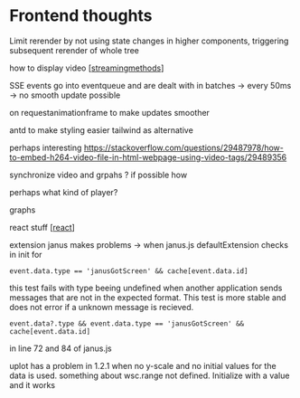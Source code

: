 # Frontend thoughts

Limit rerender by not using state changes in higher components, triggering subsequent rerender of whole tree

how to display video [[streamingmethods]]

SSE events go into eventqueue and are dealt with in batches -> every 50ms -> no smooth update possible

on requestanimationframe to make updates smoother

antd to make styling easier
tailwind as alternative

perhaps interesting
https://stackoverflow.com/questions/29487978/how-to-embed-h264-video-file-in-html-webpage-using-video-tags/29489356

synchronize video and grpahs ? if possible how

perhaps what kind of player?

graphs

react stuff [[react]]


extension janus makes problems -> when 
janus.js defaultExtension checks in init for
```
event.data.type == 'janusGotScreen' && cache[event.data.id]
```
this test fails with type beeing undefined when another application sends messages that are not in the expected format.
This test is more stable and does not error if a unknown message is recieved.
```
event.data?.type && event.data.type == 'janusGotScreen' && cache[event.data.id]
```
in line 72 and 84 of janus.js


uplot has a problem in 1.2.1 when no y-scale and no initial values for the data is used. something about wsc.range not defined. Initialize with a value and it works


[//begin]: # "Autogenerated link references for markdown compatibility"
[streamingmethods]: streamingmethods "Streaming Methods"
[react]: react "React"
[//end]: # "Autogenerated link references"